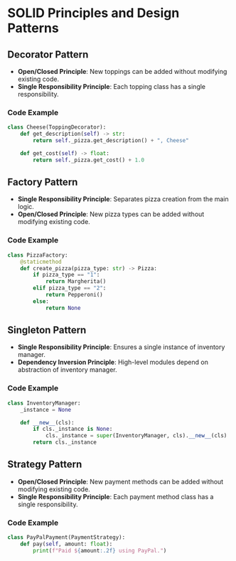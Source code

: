 # SOLID Principles and Design Patterns

## Decorator Pattern
- **Open/Closed Principle**: New toppings can be added without modifying existing code.
- **Single Responsibility Principle**: Each topping class has a single responsibility.

### Code Example
```python
class Cheese(ToppingDecorator):
    def get_description(self) -> str:
        return self._pizza.get_description() + ", Cheese"

    def get_cost(self) -> float:
        return self._pizza.get_cost() + 1.0
```
## Factory Pattern
- **Single Responsibility Principle**: Separates pizza creation from the main logic.
- **Open/Closed Principle**: New pizza types can be added without modifying existing code.

### Code Example
```python
class PizzaFactory:
    @staticmethod
    def create_pizza(pizza_type: str) -> Pizza:
        if pizza_type == "1":
            return Margherita()
        elif pizza_type == "2":
            return Pepperoni()
        else:
            return None
```

## Singleton Pattern
- **Single Responsibility Principle**: Ensures a single instance of inventory manager.
- **Dependency Inversion Principle**: High-level modules depend on abstraction of inventory manager.

### Code Example
```python
class InventoryManager:
    _instance = None

    def __new__(cls):
        if cls._instance is None:
            cls._instance = super(InventoryManager, cls).__new__(cls)
        return cls._instance
```

## Strategy Pattern
- **Open/Closed Principle**: New payment methods can be added without modifying existing code.
- **Single Responsibility Principle**: Each payment method class has a single responsibility.

### Code Example
```python
class PayPalPayment(PaymentStrategy):
    def pay(self, amount: float):
        print(f"Paid ${amount:.2f} using PayPal.")